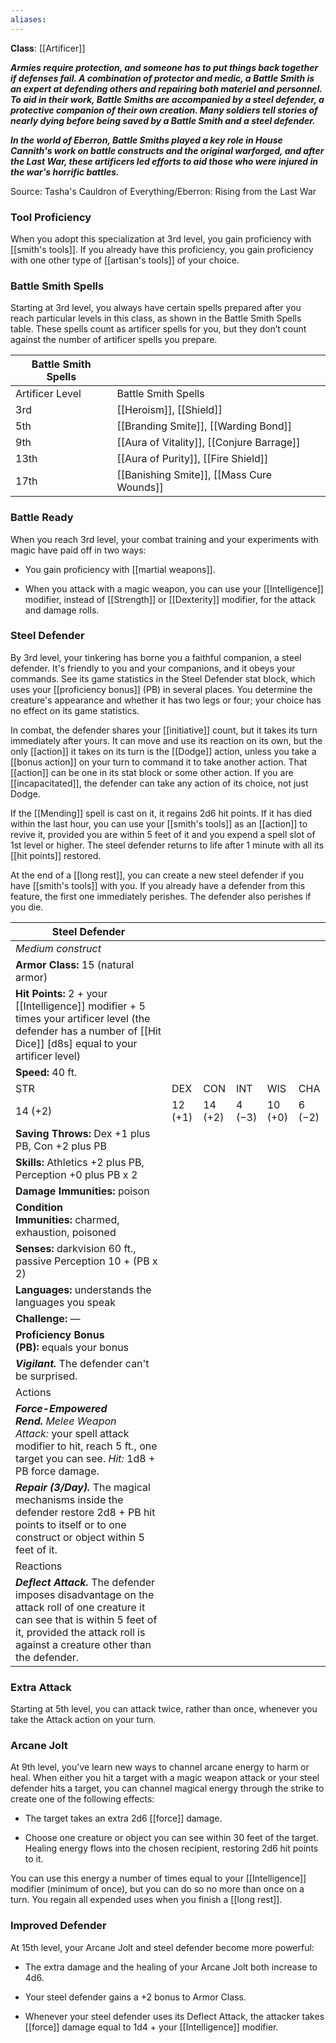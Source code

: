 ```yaml
---
aliases:
---
```

**Class**: [[Artificer]] 

**_Armies require protection, and someone has to put things back together if defenses fail. A combination of protector and medic, a Battle Smith is an expert at defending others and repairing both materiel and personnel. To aid in their work, Battle Smiths are accompanied by a steel defender, a protective companion of their own creation. Many soldiers tell stories of nearly dying before being saved by a Battle Smith and a steel defender._**

**_In the world of Eberron, Battle Smiths played a key role in House Cannith's work on battle constructs and the original warforged, and after the Last War, these artificers led efforts to aid those who were injured in the war's horrific battles._**

Source: Tasha's Cauldron of Everything/Eberron: Rising from the Last War

### Tool Proficiency

When you adopt this specialization at 3rd level, you gain proficiency with [[smith's tools]]. If you already have this proficiency, you gain proficiency with one other type of [[artisan's tools]] of your choice.

### Battle Smith Spells

Starting at 3rd level, you always have certain spells prepared after you reach particular levels in this class, as shown in the Battle Smith Spells table. These spells count as artificer spells for you, but they don’t count against the number of artificer spells you prepare.

| Battle Smith Spells |                                           |
| ------------------- | ----------------------------------------- |
| Artificer Level     | Battle Smith Spells                       |
| 3rd                 | [[Heroism]], [[Shield]]                   |
| 5th                 | [[Branding Smite]], [[Warding Bond]]      |
| 9th                 | [[Aura of Vitality]], [[Conjure Barrage]] |
| 13th                | [[Aura of Purity]], [[Fire Shield]]       |
| 17th                | [[Banishing Smite]], [[Mass Cure Wounds]] |

### Battle Ready

When you reach 3rd level, your combat training and your experiments with magic have paid off in two ways:

- You gain proficiency with [[martial weapons]].

- When you attack with a magic weapon, you can use your [[Intelligence]] modifier, instead of [[Strength]] or [[Dexterity]] modifier, for the attack and damage rolls.

### Steel Defender

By 3rd level, your tinkering has borne you a faithful companion, a steel defender. It's friendly to you and your companions, and it obeys your commands. See its game statistics in the Steel Defender stat block, which uses your [[proficiency bonus]] (PB) in several places. You determine the creature's appearance and whether it has two legs or four; your choice has no effect on its game statistics.

In combat, the defender shares your [[initiative]] count, but it takes its turn immediately after yours. It can move and use its reaction on its own, but the only [[action]] it takes on its turn is the [[Dodge]] action, unless you take a [[bonus action]] on your turn to command it to take another action. That [[action]] can be one in its stat block or some other action. If you are [[incapacitated]], the defender can take any action of its choice, not just Dodge.

If the [[Mending]] spell is cast on it, it regains 2d6 hit points. If it has died within the last hour, you can use your [[smith's tools]] as an [[action]] to revive it, provided you are within 5 feet of it and you expend a spell slot of 1st level or higher. The steel defender returns to life after 1 minute with all its [[hit points]] restored.

At the end of a [[long rest]], you can create a new steel defender if you have [[smith's tools]] with you. If you already have a defender from this feature, the first one immediately perishes. The defender also perishes if you die.

| Steel Defender                                                                                                                                                                                             |         |         |        |         |        |
| ---------------------------------------------------------------------------------------------------------------------------------------------------------------------------------------------------------- | ------- | ------- | ------ | ------- | ------ |
| _Medium construct_                                                                                                                                                                                         |         |         |        |         |        |
| **Armor Class:** 15 (natural armor)                                                                                                                                                                        |         |         |        |         |        |
| **Hit Points:** 2 + your [[Intelligence]] modifier + 5 times your artificer level (the defender has a number of [[Hit Dice]] [d8s] equal to your artificer level)                                          |         |         |        |         |        |
| **Speed:** 40 ft.                                                                                                                                                                                          |         |         |        |         |        |
| STR                                                                                                                                                                                                        | DEX     | CON     | INT    | WIS     | CHA    |
| 14 (+2)                                                                                                                                                                                                    | 12 (+1) | 14 (+2) | 4 (−3) | 10 (+0) | 6 (−2) |
| **Saving Throws:** Dex +1 plus PB, Con +2 plus PB                                                                                                                                                          |         |         |        |         |        |
| **Skills:** Athletics +2 plus PB, Perception +0 plus PB x 2                                                                                                                                                |         |         |        |         |        |
| **Damage Immunities:** poison                                                                                                                                                                              |         |         |        |         |        |
| **Condition Immunities:** charmed, exhaustion, poisoned                                                                                                                                                    |         |         |        |         |        |
| **Senses:** darkvision 60 ft., passive Perception 10 + (PB x 2)                                                                                                                                            |         |         |        |         |        |
| **Languages:** understands the languages you speak                                                                                                                                                         |         |         |        |         |        |
| **Challenge:** —                                                                                                                                                                                           |         |         |        |         |        |
| **Proficiency Bonus (PB):** equals your bonus                                                                                                                                                              |         |         |        |         |        |
| **_Vigilant._** The defender can't be surprised.                                                                                                                                                           |         |         |        |         |        |
| Actions                                                                                                                                                                                                    |         |         |        |         |        |
| **_Force-Empowered Rend._** _Melee Weapon Attack:_ your spell attack modifier to hit, reach 5 ft., one target you can see. _Hit:_ 1d8 + PB force damage.                                                   |         |         |        |         |        |
| **_Repair (3/Day)._** The magical mechanisms inside the defender restore 2d8 + PB hit points to itself or to one construct or object within 5 feet of it.                                                  |         |         |        |         |        |
| Reactions                                                                                                                                                                                                  |         |         |        |         |        |
| **_Deflect Attack._** The defender imposes disadvantage on the attack roll of one creature it can see that is within 5 feet of it, provided the attack roll is against a creature other than the defender. |         |         |        |         |        |

### Extra Attack

Starting at 5th level, you can attack twice, rather than once, whenever you take the Attack action on your turn.

### Arcane Jolt

At 9th level, you've learn new ways to channel arcane energy to harm or heal. When either you hit a target with a magic weapon attack or your steel defender hits a target, you can channel magical energy through the strike to create one of the following effects:

- The target takes an extra 2d6 [[force]] damage.

- Choose one creature or object you can see within 30 feet of the target. Healing energy flows into the chosen recipient, restoring 2d6 hit points to it.

You can use this energy a number of times equal to your [[Intelligence]] modifier (minimum of once), but you can do so no more than once on a turn. You regain all expended uses when you finish a [[long rest]].

### Improved Defender

At 15th level, your Arcane Jolt and steel defender become more powerful:

- The extra damage and the healing of your Arcane Jolt both increase to 4d6.

- Your steel defender gains a +2 bonus to Armor Class.

- Whenever your steel defender uses its Deflect Attack, the attacker takes [[force]] damage equal to 1d4 + your [[Intelligence]] modifier.